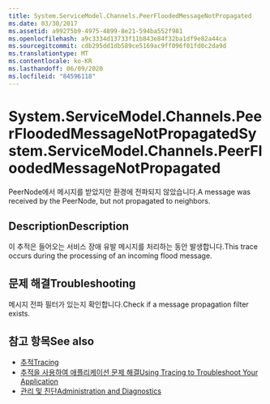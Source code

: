 ```yaml
---
title: System.ServiceModel.Channels.PeerFloodedMessageNotPropagated
ms.date: 03/30/2017
ms.assetid: a99275b9-4975-4899-8e21-594ba552f981
ms.openlocfilehash: a9c3334d13733f11b843e84f32ba1df9e82a44ca
ms.sourcegitcommit: cdb295dd1db589ce5169ac9ff096f01fd0c2da9d
ms.translationtype: MT
ms.contentlocale: ko-KR
ms.lasthandoff: 06/09/2020
ms.locfileid: "84596118"
---
```

# <a name="systemservicemodelchannelspeerfloodedmessagenotpropagated"></a><span data-ttu-id="b4dc9-102">System.ServiceModel.Channels.PeerFloodedMessageNotPropagated</span><span class="sxs-lookup"><span data-stu-id="b4dc9-102">System.ServiceModel.Channels.PeerFloodedMessageNotPropagated</span></span>
<span data-ttu-id="b4dc9-103">PeerNode에서 메시지를 받았지만 환경에 전파되지 않았습니다.</span><span class="sxs-lookup"><span data-stu-id="b4dc9-103">A message was received by the PeerNode, but not propagated to neighbors.</span></span>  
  
## <a name="description"></a><span data-ttu-id="b4dc9-104">Description</span><span class="sxs-lookup"><span data-stu-id="b4dc9-104">Description</span></span>  
 <span data-ttu-id="b4dc9-105">이 추적은 들어오는 서비스 장애 유발 메시지를 처리하는 동안 발생합니다.</span><span class="sxs-lookup"><span data-stu-id="b4dc9-105">This trace occurs during the processing of an incoming flood message.</span></span>  
  
## <a name="troubleshooting"></a><span data-ttu-id="b4dc9-106">문제 해결</span><span class="sxs-lookup"><span data-stu-id="b4dc9-106">Troubleshooting</span></span>  
 <span data-ttu-id="b4dc9-107">메시지 전파 필터가 있는지 확인합니다.</span><span class="sxs-lookup"><span data-stu-id="b4dc9-107">Check if a message propagation filter exists.</span></span>  
  
## <a name="see-also"></a><span data-ttu-id="b4dc9-108">참고 항목</span><span class="sxs-lookup"><span data-stu-id="b4dc9-108">See also</span></span>

- [<span data-ttu-id="b4dc9-109">추적</span><span class="sxs-lookup"><span data-stu-id="b4dc9-109">Tracing</span></span>](index.md)
- [<span data-ttu-id="b4dc9-110">추적을 사용하여 애플리케이션 문제 해결</span><span class="sxs-lookup"><span data-stu-id="b4dc9-110">Using Tracing to Troubleshoot Your Application</span></span>](using-tracing-to-troubleshoot-your-application.md)
- [<span data-ttu-id="b4dc9-111">관리 및 진단</span><span class="sxs-lookup"><span data-stu-id="b4dc9-111">Administration and Diagnostics</span></span>](../index.md)
